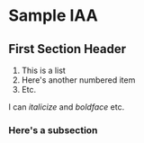 # Sample IAA

## First Section Header
1. This is a list
2. Here's another numbered item
3. Etc.

I can _italicize_ and *boldface* etc.

### Here's a subsection
